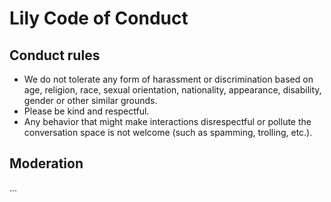 # Lily Code of Conduct

## Conduct rules

- We do not tolerate any form of harassment or discrimination based on age, religion, race, sexual orientation, nationality, appearance, disability, gender or other similar grounds.
- Please be kind and respectful.
- Any behavior that might make interactions disrespectful or pollute the conversation space is not welcome (such as spamming, trolling, etc.).

## Moderation

...
